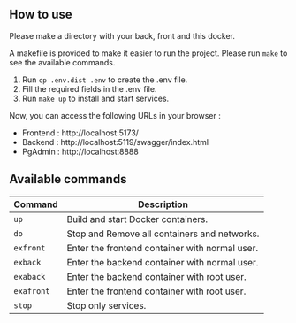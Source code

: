 ## How to use

Please make a directory with your back, front and this docker.

A makefile is provided to make it easier to run the project. Please run `make` to see the available commands.

1. Run `cp .env.dist .env` to create the .env file.
2. Fill the required fields in the .env file.
3. Run `make up` to install and start services.

Now, you can access the following URLs in your browser :

- Frontend : http://localhost:5173/
- Backend : http://localhost:5119/swagger/index.html
- PgAdmin : http://localhost:8888

## Available commands

| Command    | Description                                    |
|------------|------------------------------------------------|
| `up`       | Build and start Docker containers.             |
| `do`       | Stop and Remove all containers and networks.   |
| `exfront`  | Enter the frontend container with normal user. |
| `exback`   | Enter the backend container with normal user.  |
| `exaback`  | Enter the backend container with root user.    |
| `exafront` | Enter the frontend container with root user.   |
| `stop`     | Stop only services.                            |